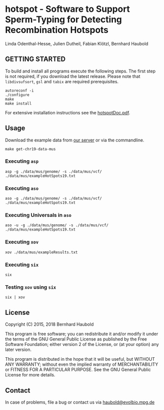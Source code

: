 # hotspot - Software to Support Sperm-Typing for Detecting Recombination Hotspots
Linda Odenthal-Hesse, Julien Dutheil, Fabian Klötzl, Bernhard Haubold

## GETTING STARTED

To build and install all programs execute the following steps. The first step is not required, if you download the latest release. Please note that `libdivsufsort`, `gsl` and `tabix` are required prerequisites.

    autoreconf -i
    ./configure
    make
    make install

For extensive installation instructions see the [hotspotDoc.pdf](hotspotDoc.pdf).

## Usage

Download the example data from [our server](http://guanine.evolbio.mpg.de/hotspot/) or via the commandline.

    make get-chr19-data-mus

### Executing `asp`
    asp -g ./data/mus/genome/ -s ./data/mus/vcf/ ./data/mus/exampleHotSpots19.txt
### Executing `aso`
    aso -g ./data/mus/genome/ -s ./data/mus/vcf/ ./data/mus/exampleHotSpots19.txt
### Executing Universals in `aso`
    aso -u -g ./data/mus/genome/ -s ./data/mus/vcf/ ./data/mus/exampleHotSpots19.txt
### Executing `xov`
    xov ./data/mus/exampleResults.txt
### Executing `six`
    six
### Testing `xov` using `six`
    six | xov
    
## License

Copyright (C) 2015, 2018  Bernhard Haubold

This program is free software; you can redistribute it and/or modify
it under the terms of the GNU General Public License as published by
the Free Software Foundation; either version 2 of the License, or
(at your option) any later version.

This program is distributed in the hope that it will be useful,
but WITHOUT ANY WARRANTY; without even the implied warranty of
MERCHANTABILITY or FITNESS FOR A PARTICULAR PURPOSE.  See the
GNU General Public License for more details.

## Contact

In case of problems, file a bug or contact us via haubold@evolbio.mpg.de

